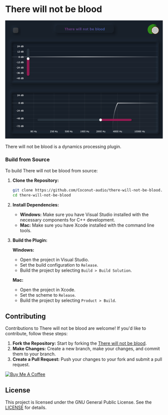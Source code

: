 <h1>There will not be blood</h2>

<p align="center"><img src="Screenshot.png" width="600"></p>

<p>
    There will not be blood is a dynamics processing plugin.
</p>

### Build from Source
To build There will not be blood from source:

1. **Clone the Repository:**
   ```bash
   git clone https://github.com/Coconut-audio/there-will-not-be-blood.git
   cd there-will-not-be-blood
2. **Install Dependencies:**
   - **Windows:** Make sure you have Visual Studio installed with the necessary components for C++ development.
   - **Mac:** Make sure you have Xcode installed with the command line tools.
3. **Build the Plugin:**

   **Windows:**
   - Open the project in Visual Studio.
   - Set the build configuration to `Release`.
   - Build the project by selecting `Build > Build Solution`.

   **Mac:**
   - Open the project in Xcode.
   - Set the scheme to `Release`.
   - Build the project by selecting `Product > Build`.

## Contributing
Contributions to There will not be blood are welcome! If you'd like to contribute, follow these steps:
1. **Fork the Repository:** Start by forking the [There will not be blood](https://github.com/Coconut-audio/there-will-not-be-blood).
2. **Make Changes:** Create a new branch, make your changes, and commit them to your branch.
3. **Create a Pull Request:** Push your changes to your fork and submit a pull request.

<a href="https://www.buymeacoffee.com/vivekvijayan12" target="_blank"><img src="https://cdn.buymeacoffee.com/buttons/v2/default-yellow.png" alt="Buy Me A Coffee" style="height: 60px !important;width: 217px !important;" ></a>

## License
This project is licensed under the GNU General Public License. See the [LICENSE](https://github.com/Coconut-audio/there-will-not-be-blood/blob/main/LICENSE) for details.